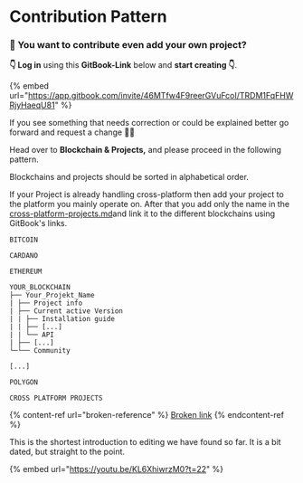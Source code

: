 # Contribution Pattern

### 🎉 You want to contribute even add your own project?&#x20;

**👇 Log in** using this **GitBook-Link** below and **start creating 👇**.&#x20;

{% embed url="https://app.gitbook.com/invite/46MTfw4F9reerGVuFcoI/TRDM1FqFHWRjyHaeqU81" %}

If you see something that needs correction or could be explained better go forward and request a change 👀🎉

Head over to **Blockchain & Projects,** and please proceed in the following pattern.

Blockchains and projects should be sorted in alphabetical order.

If your Project is already handling cross-platform then add your project to the platform you mainly operate on. After that you add only the name in the [cross-platform-projects.md](../blockchains-and-projects/cross-platform-projects.md "mention")and link it to the different blockchains using GitBook's links.&#x20;

```
BITCOIN  

CARDANO  

ETHEREUM  

YOUR_BLOCKCHAIN
├── Your_Projekt_Name
| ├── Project info
| ├── Current active Version
| | ├── Installation guide
| | ├── [...]
| | └── API
| ├── [...] 
└─└── Community

[...]  

POLYGON

CROSS PLATFORM PROJECTS
```

{% content-ref url="broken-reference" %}
[Broken link](broken-reference)
{% endcontent-ref %}

This is the shortest introduction to editing we have found so far. It is a bit dated, but straight to the point.

{% embed url="https://youtu.be/KL6XhiwrzM0?t=22" %}
